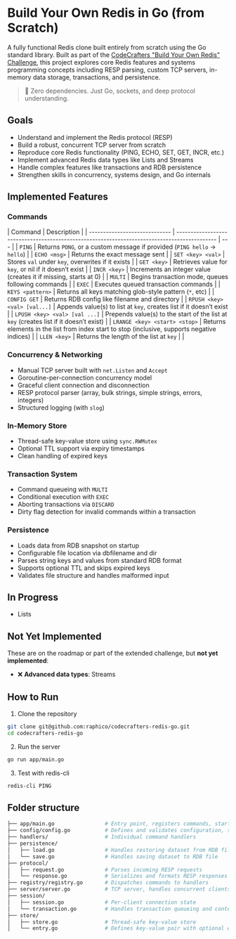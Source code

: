 # Build Your Own Redis in Go (from Scratch)

A fully functional Redis clone built entirely from scratch using the Go standard library. Built as part of the [CodeCrafters "Build Your Own Redis" Challenge](https://codecrafters.io/challenges/redis), this project explores core Redis features and systems programming concepts including RESP parsing, custom TCP servers, in-memory data storage, transactions, and persistence.

> 🚀 Zero dependencies. Just Go, sockets, and deep protocol understanding.

## Goals

- Understand and implement the Redis protocol (RESP)
- Build a robust, concurrent TCP server from scratch
- Reproduce core Redis functionality (PING, ECHO, SET, GET, INCR, etc.)
- Implement advanced Redis data types like Lists and Streams
- Handle complex features like transactions and RDB persistence
- Strengthen skills in concurrency, systems design, and Go internals

## Implemented Features

### Commands

| Command                       | Description                                                                                  |
| ----------------------------- | -------------------------------------------------------------------------------------------- | --- |
| `PING`                        | Returns `PONG`, or a custom message if provided (`PING hello` → `hello`)                     |
| `ECHO <msg>`                  | Returns the exact message sent                                                               |
| `SET <key> <val>`             | Stores `val` under `key`, overwrites if it exists                                            |
| `GET <key>`                   | Retrieves value for `key`, or nil if it doesn’t exist                                        |
| `INCR <key>`                  | Increments an integer value (creates it if missing, starts at 0)                             |
| `MULTI`                       | Begins transaction mode, queues following commands                                           |
| `EXEC`                        | Executes queued transaction commands                                                         |
| `KEYS <pattern>`              | Returns all keys matching glob-style pattern (`*`, etc)                                      |
| `CONFIG GET`                  | Returns RDB config like filename and directory                                               |
| `RPUSH <key> <val> [val...]`  | Appends value(s) to list at `key`, creates list if it doesn’t exist                          |
| `LPUSH <key> <val> [val ...]` | Prepends value(s) to the start of the list at `key` (creates list if it doesn’t exist)       |
| `LRANGE <key> <start> <stop>` | Returns elements in the list from index start to stop (inclusive, supports negative indices) |
| `LLEN <key>`                  | Returns the length of the list at `key`                                                      |     |

### Concurrency & Networking

- Manual TCP server built with `net.Listen` and `Accept`
- Goroutine-per-connection concurrency model
- Graceful client connection and disconnection
- RESP protocol parser (array, bulk strings, simple strings, errors, integers)
- Structured logging (with `slog`)

### In-Memory Store

- Thread-safe key-value store using `sync.RWMutex`
- Optional TTL support via expiry timestamps
- Clean handling of expired keys

### Transaction System

- Command queueing with `MULTI`
- Conditional execution with `EXEC`
- Aborting transactions via `DISCARD`
- Dirty flag detection for invalid commands within a transaction

### Persistence

- Loads data from RDB snapshot on startup
- Configurable file location via dbfilename and dir
- Parses string keys and values from standard RDB format
- Supports optional TTL and skips expired keys
- Validates file structure and handles malformed input

## In Progress

- Lists

## Not Yet Implemented

These are on the roadmap or part of the extended challenge, but **not yet implemented**:

- ❌ **Advanced data types**: Streams

## How to Run

1. Clone the repository

```bash
git clone git@github.com:raphico/codecrafters-redis-go.git
cd codecrafters-redis-go
```

2. Run the server

```bash
go run app/main.go
```

3. Test with redis-cli

```bash
redis-cli PING
```

## Folder structure

```bash
├── app/main.go                # Entry point, registers commands, starts server
├── config/config.go           # Defines and validates configuration, such as RDB path
├── handlers/                  # Individual command handlers
├── persistence/
│   ├── load.go                # Handles restoring dataset from RDB file
│   └── save.go                # Handles saving dataset to RDB file
├── protocol/
│   ├── request.go             # Parses incoming RESP requests
│   └── response.go            # Serializes and formats RESP responses
├── registry/registry.go       # Dispatches commands to handlers
├── server/server.go           # TCP server, handles concurrent clients
├── session/
│   ├── session.go             # Per-client connection state
│   └── transaction.go         # Handles transaction queueing and context
├── store/
│   ├── store.go               # Thread-safe key-value store
│   └── entry.go               # Defines key-value pair with optional expiry
```

